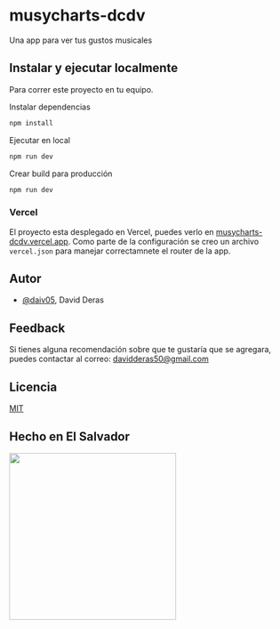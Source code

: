 # musycharts-dcdv

Una app para ver tus gustos musicales

## Instalar y ejecutar localmente

Para correr este proyecto en tu equipo.

Instalar dependencias
```bash
npm install
```
Ejecutar en local
```bash
npm run dev
```
Crear build para producción
```bash
npm run dev
```

### Vercel

El proyecto esta desplegado en Vercel, puedes verlo en [musycharts-dcdv.vercel.app](https://musycharts-dcdv.vercel.app/).
Como parte de la configuración se creo un archivo `vercel.json` para manejar correctamnete el router de la app.

## Autor

- [@daiv05](https://www.github.com/daiv05), David Deras

## Feedback

Si tienes alguna recomendación sobre que te gustaría que se agregara, puedes contactar al correo: davidderas50@gmail.com

## Licencia

[MIT](https://choosealicense.com/licenses/mit/)

## Hecho en El Salvador
<img  src="https://musycharts-dcdv.vercel.app/assets/musylogo22-220e9f8e.png" width="300">
